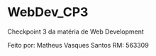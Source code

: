 # WebDev_CP3
Checkpoint 3 da matéria de Web Development 

Feito por:
Matheus Vasques Santos RM: 563309
